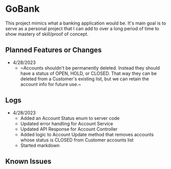 # GoBank
This project mimics what a banking application would be. It's main goal is to serve as a personal project that I can add to over a long period of time to show mastery of skill/proof of concept.

## Planned Features or Changes
- 4/28/2023
    - ~Accounts shouldn't be permanently deleted. Instead they should have a status of OPEN, HOLD, or CLOSED. That way they can be deleted from a Customer's existing list, but we can retain the account info for future use.~

## Logs
- 4/28/2023
    - Added an Account Status enum to server code
    - Updated error handling for Account Service
    - Updated API Response for Account Controller
    - Added logic to Account Update method that removes accounts whose status is CLOSED from Customer accounts list
    - Started markdown

## Known Issues
 